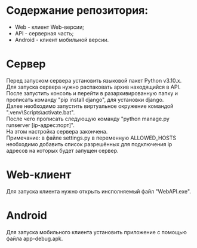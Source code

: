 <h1>Содержание репозитория:</h1>
<ul>
  <li>Web - клиент Web-версии;
  <li>API - серверная часть;
  <li>Android - клиент мобильной версии.
</ul>
<h1>Сервер</h1>
Перед запуском сервера установить языковой пакет Python v3.10.x.
<br>Для запуска сервера нужно распаковать архив находящийся в API. После запустить консоль и перейти в разархивированную папку и прописать команду "pip install django", для установки django.
<br>Далее необходимо запустить виртуальное окружение командой ".venv\Scripts\activate.bat".
<br>После чего прописать следующую команду "python manage.py runserver [ip-адрес:порт]".
<br>На этом настройка сервера закончена.
<br>Примечание: в файле settings.py в переменную ALLOWED_HOSTS необходимо добавить список разрешённых для подключения ip адресов на которых будет запущен сервер.
<h1>Web-клиент</h1>
Для запуска клиента нужно открыть инсполняемый файл "WebAPI.exe".
<h1>Android</h1>
Для запуска мобильного клиента установить приложение с помощью файла app-debug.apk.

